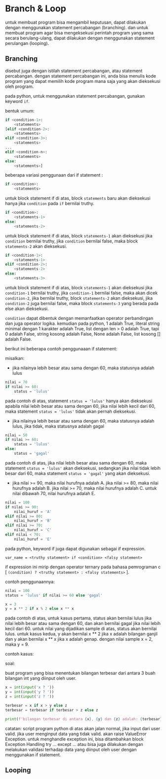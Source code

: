 # Branch & Loop

untuk membuat program bisa mengambil keputusan, dapat dilakukan dengan menggunakan statement percabangan (branching). dan untuk membuat program agar bisa mengeksekusi perintah program yang sama secara berulang-ulang, dapat dilakukan dengan menggunakan statement perulangan (looping).

## Branching

disebut juga dengan istilah statement percabangan, atau statement percabangan. dengan statement percabangan ini, anda bisa menulis kode program yang dapat memilih kode program mana saja yang akan dieksekusi oleh program. 

pada python, untuk menggunakan statement percabangan, gunakan keyword `if`.

bentuk umum:

```python
if <condition-1>:
    <statements>
[elif <condition-2>:
    <statements>
elif <condition-3>:
    <statements>
...
elif <condition-n>:
    <statements>
else:
    <statements>]
```

beberapa variasi penggunaan dari if statement : 

```python
if <condition>:
    <statements>
```

untuk block statement if di atas, block `statements` baru akan dieksekusi hanya jika `condition` pada `if` bernilai truthy. 

```python
if <condition>:
    <statements-1>
else:
    <statements-2>
```

untuk block statement if di atas, block `statements-1` akan dieksekusi jika `condition` bernilai truthy, jika `condition` bernilai false, maka block `statements-2` akan dieksekusi.

```python
if <condition-1>:
    <statements-1>
elif <condition-2>:
    <statements-2>
else:
    <statements-3>
```

untuk block statement if di atas, block `statements-1` akan dieksekusi jika `condition-1` bernilai truthy, jika `condition-1` bernilai false, maka akan dicek `condition-2`, jika bernilai truthy, block `statements-2` akan dieksekusi, jika `condition-2` juga bernilai false, maka block `statements-3` yang berada pada else akan dieksekusi.

`condition` dapat dibentuk dengan memanfaatkan operator perbandingan dan juga operator logika. kemudian pada python, 1 adalah True, literal string minimal dengan 1 karakter adalah True, list dengan len > 0 adalah True, tapi 0 adalah False, string kosong adalah False, None adalah False, list kosong [] adalah False. 

berikut ini beberapa contoh penggunaaan if statement: 

misalkan:

* jika nilainya lebih besar atau sama dengan 60, maka statusnya adalah lulus

```python
nilai = 70
if nilai >= 60:
    status = 'lulus'
```

pada contoh di atas, statement `status = 'lulus'` hanya akan dieksekusi apabila nilai lebih besar atau sama dengan 60, jika nilai lebih kecil dari 60, maka statement `status = 'lulus'` tidak akan pernah dieksekusi.

* jika nilainya lebih besar atau sama dengan 60, maka statusnya adalah lulus, jika tidak, maka statusnya adalah gagal
  
```python
nilai = 50
if nilai >= 60:
    status = 'lulus'
else:
    status = 'gagal'
```

pada contoh di atas, jika nilai lebih besar atau sama dengan 60, maka statement `status = 'lulus'` akan dieksekusi, sedangkan jika nilai tidak lebih besar dari 60, maka statement `status = 'gagal'` yang akan dieksekusi.

* jika nilai >= 90, maka nilai hurufnya adalah A. jika nilai >= 80, maka nilai hurufnya adalah B. jika nilai >= 70, maka nilai hurufnya adalah C. untuk nilai dibawah 70, nilai hurufnya adalah E.

```python
nilai = 100
if nilai >= 90:
    nilai_huruf = 'A'
elif nilai >= 80:
    nilai_huruf = 'B'
elif nilai >= 70:
    nilai_huruf = 'C'
elif nilai < 70:
    nilai_huruf = 'E'
```

pada python, keyword if juga dapat digunakan sebagai if expression.

`var_name = <truthy statement> if <condition> <falsy statement>`

if expression ini mirip dengan operator ternary pada bahasa pemrograman c [ `(condition) ? <truthy statement> : <falsy statements>` ].

contoh penggunaannya:

```python
nilai = 100
status = 'lulus' if nilai >= 60 else 'gagal'

x = 3
y = x ** 2 if x % 2 else x ** x
```

pada contoh di atas, untuk kasus pertama, status akan bernilai lulus jika nilai lebih besar atau sama dengan 60, dan akan bernilai gagal jika nilai lebih kecil dari 60. untuk nilai yang dijadikan sample di atas, status akan bernilai lulus. untuk kasus kedua, y akan bernilai x ** 2 jika x adalah bilangan ganjil dan y akan bernilai x ** x jika x adalah genap. dengan nilai sample x = 2, maka y = 9.

contoh kasus:

soal:

buat program yang bisa menentukan bilangan terbesar dari antara 3 buah bilangan int yang diinput oleh user.

```python
x = int(input('x ? '))
y = int(input('y ? '))
z = int(input('z ? '))

terbesar = x if x > y else z
terbesar = terbesar if terbesar > z else z

print(f'bilangan terbesar di antara {x}, {y} dan {z} adalah: {terbesar}')
```

catatan: script program python di atas akan jalan normal, jika input dari user valid. jika user menginput data yang tidak valid. akan raise ValueError Exception. untuk menghandle exception ini, bisa ditambahkan block Exception Handling try ... except ... atau bisa juga dilakukan dengan melakukan validasi terhadap data yang diinput oleh user dengan menggunakan if statement.


## Looping

